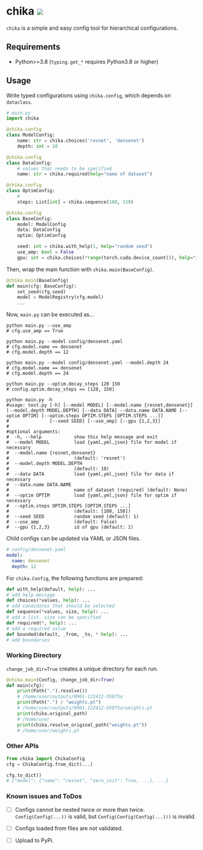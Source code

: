 # chika ![](https://github.com/moskomule/chika/workflows/pytest/badge.svg)

`chika` is a simple and easy config tool for hierarchical configurations.

## Requirements

* Python>=3.8 (`typing.get_*` requires Python3.8 or higher)

## Usage

Write typed configurations using `chika.config`, which depends on `dataclass`.

```python
# main.py
import chika

@chika.config
class ModelConfig:
    name: str = chika.choices('resnet', 'densenet')
    depth: int = 10

@chika.config
class DataConfig:
    # values that needs to be specified
    name: str = chika.required(help="name of dataset")

@chika.config
class OptimConfig:
    # 
    steps: List[int] = chika.sequence(100, 150)

@chika.config
class BaseConfig:
    model: ModelConfig
    data: DataConfig
    optim: OptimConfig

    seed: int = chika.with_help(1, help="random seed")
    use_amp: bool = False
    gpu: int = chika.choices(*range(torch.cuda.device_count()), help="id of gpu")
```

Then, wrap the main function with `chika.main(BaseConfig)`.

```python
@chika.main(BaseConfig)
def main(cfg: BaseConfig):
    set_seed(cfg.seed)
    model = ModelRegistry(cfg.model)
    ...
```

Now, `main.py` can be executed as...

```commandline
python main.py --use_amp
# cfg.use_amp == True

python main.py --model config/densenet.yaml
# cfg.model.name == densenet
# cfg.model.depth == 12

python main.py --model config/densenet.yaml --model.depth 24
# cfg.model.name == densenet
# cfg.model.depth == 24

python main.py --optim.decay_steps 120 150
# config.optim.decay_steps == [120, 150]

python main.py -h
#usage: test.py [-h] [--model MODEL] [--model.name {resnet,densenet}] [--model.depth MODEL.DEPTH] [--data DATA] --data.name DATA.NAME [--optim OPTIM] [--optim.steps OPTIM.STEPS [OPTIM.STEPS ...]]
#               [--seed SEED] [--use_amp] [--gpu {1,2,3}]
#
#optional arguments:
#  -h, --help            show this help message and exit
#  --model MODEL         load {yaml,yml,json} file for model if necessary
#  --model.name {resnet,densenet}
#                        (default: 'resnet')
#  --model.depth MODEL.DEPTH
#                        (default: 10)
#  --data DATA           load {yaml,yml,json} file for data if necessary
#  --data.name DATA.NAME
#                        name of dataset (required) (default: None)
#  --optim OPTIM         load {yaml,yml,json} file for optim if necessary
#  --optim.steps OPTIM.STEPS [OPTIM.STEPS ...]
#                        (default: [100, 150])
#  --seed SEED           random seed (default: 1)
#  --use_amp             (default: False)
#  --gpu {1,2,3}         id of gpu (default: 1)
```

Child configs can be updated via YAML or JSON files.

```yaml
# config/densenet.yaml
model:
  name: densenet
  depth: 12 
```

For `chika.Config`, the following functions are prepared:

```python
def with_help(default, help): ...
# add help message
def choices(*values, help): ...
# add candidates that should be selected
def sequence(*values, size, help): ...
# add a list. size can be specified
def required(*, help): ...
# add a required value
def bounded(default, _from, _to, * help): ...
# add boundaries
```

### Working Directory

`change_job_dir=True` creates a unique directory for each run. 

```python
@chika.main(Config, change_job_dir=True)
def main(cfg):
    print(Path(".").resolve())
    # /home/user/outputs/0901-122412-558f5a
    print(Path(".") / "weights.pt")
    # /home/user/outputs/0901-122412-558f5a/weights.pt
    print(chika.original_path)
    # /home/user
    print(chika.resolve_original_path("weights.pt"))
    # /home/user/weights.pt
```

### Other APIs

```python
from chika import ChikaConfig
cfg = ChikaConfig.from_dict(...)

cfg.to_dict()
# {"model": {"name": "resnet", "zero_init": True, ...}, ...}
```


### Known issues and ToDos

- [ ] Configs cannot be nested twice or more than twice. `Config(Config(...))` is valid, but `Config(Config(Config(...)))` is invalid.
- [ ] Configs loaded from files are not validated.

- [ ] Upload to PyPi.
